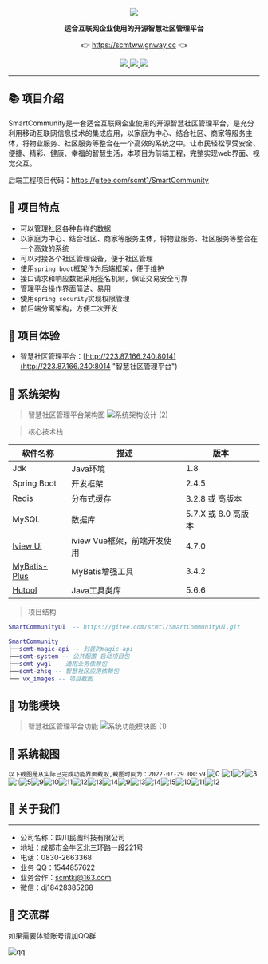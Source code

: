 <p align="center">
	<a href="hhttp://223.87.166.240:8014"><img src="http://223.87.166.240:8014/favicon.ico"></a>
</p>
<p align="center">
	<strong>适合互联网企业使用的开源智慧社区管理平台</strong>
</p>
<p align="center">
	👉 <a href="http://223.87.166.240:9123">https://scmtww.gnway.cc</a> 👈
</p>

<p align="center">
	<a target="_blank" href="https://spring.io/projects/spring-boot">
		<img src="https://img.shields.io/badge/spring%20boot-2.4.5-yellowgreen" />
	</a>
    <a target="_blank" href="https://www.oracle.com/java/technologies/javase/javase-jdk8-downloads.html">
		<img src="https://img.shields.io/badge/JDK-8-green.svg" />
	</a>
	<a target="_blank" href="http://www.gnu.org/licenses/lgpl.html">
		<img src="https://img.shields.io/badge/license-LGPL--3.0-blue" />
	</a>
</p>


-------------------------------------------------------------------------------

## 📚 项目介绍

SmartCommunity是一套适合互联网企业使用的开源智慧社区管理平台，是充分利用移动互联网信息技术的集成应用，以家庭为中心、结合社区、商家等服务主体，将物业服务、社区服务等整合在一个高效的系统之中。让市民轻松享受安全、便捷、精彩、健康、幸福的智慧生活，本项目为前端工程，完整实现web界面、视觉交互。

后端工程项目代码：https://gitee.com/scmt1/SmartCommunity


## 🍎 项目特点

* 可以管理社区各种各样的数据
* 以家庭为中心、结合社区、商家等服务主体，将物业服务、社区服务等整合在一个高效的系统
* 可以对接各个社区管理设备，便于社区管理
* 使用`spring boot`框架作为后端框架，便于维护
* 接口请求和响应数据采用签名机制，保证交易安全可靠
* 管理平台操作界面简洁、易用
* 使用`spring security`实现权限管理
* 前后端分离架构，方便二次开发

## 🍟 项目体验
- 智慧社区管理平台：[http://223.87.166.240:8014](http://223.87.166.240:8014 "智慧社区管理平台")

## 🥞 系统架构

> 智慧社区管理平台架构图
![系统架构设计 (2)](vx_images/489673311227063.png)


> 核心技术栈

| 软件名称  | 描述 | 版本
|---|---|---
|Jdk | Java环境 | 1.8
|Spring Boot | 开发框架 | 2.4.5
|Redis | 分布式缓存 | 3.2.8 或 高版本
|MySQL | 数据库 | 5.7.X 或 8.0 高版本
|[Iview Ui](http://iview.talkingdata.com/) | iview Vue框架，前端开发使用 | 4.7.0
|[MyBatis-Plus](https://mp.baomidou.com/) | MyBatis增强工具 | 3.4.2
|[Hutool](https://www.hutool.cn/) | Java工具类库 | 5.6.6

> 项目结构

```lua
SmartCommunityUI  -- https://gitee.com/scmt1/SmartCommunityUI.git

SmartCommunity
├──scmt-magic-api -- 封装的magic-api
├──scmt-system -- 公共配置 启动项目包
├──scmt-ywgl -- 通用业务依赖包
├──scmt-zhsq -- 智慧社区应用依赖包
└── vx_images -- 项目截图
```



## 🍿 功能模块

> 智慧社区管理平台功能
![系统功能模块图 (1)](vx_images/358783311239196.png)

## 🍯 系统截图

`以下截图是从实际已完成功能界面截取,截图时间为：2022-07-29 08:59`
![0](vx_images/298740511220770.png)
![1](vx_images/222680612239196.png)![2](vx_images/444280612227063.png)![3](vx_images/52840712247229.png)![1](vx_images/577575411220770.png)![5](vx_images/17870812239898.png)![9](vx_images/212191112236453.png)![10](vx_images/294551112232207.png)![11](vx_images/364281112250087.png)![12](vx_images/431811112247691.png)![13](vx_images/497841112245193.png)![14](vx_images/569941112226434.png)![9](vx_images/9.png)![13](vx_images/13.png)![14](vx_images/14.png)![15](vx_images/15.png)![10](vx_images/10.png)![11](vx_images/11.png)![12](vx_images/12.png)


## 🥪 关于我们
***
* 公司名称：四川民图科技有限公司
* 地址：成都市金牛区北三环路一段221号
* 电话：0830-2663368
* 业务 QQ：1544857622
* 业务合作：scmtkj@163.com
* 微信：dj18428385268


## 🥪 交流群
如果需要体验账号请加QQ群

![qq](vx_images/572785117230348.png)
